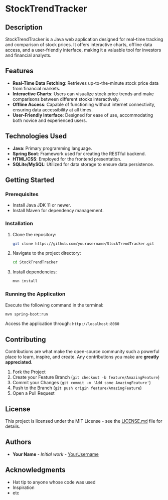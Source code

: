 
# StockTrendTracker

## Description
StockTrendTracker is a Java web application designed for real-time tracking and comparison of stock prices. It offers interactive charts, offline data access, and a user-friendly interface, making it a valuable tool for investors and financial analysts.

## Features
- **Real-Time Data Fetching**: Retrieves up-to-the-minute stock price data from financial markets.
- **Interactive Charts**: Users can visualize stock price trends and make comparisons between different stocks interactively.
- **Offline Access**: Capable of functioning without internet connectivity, ensuring data accessibility at all times.
- **User-Friendly Interface**: Designed for ease of use, accommodating both novice and experienced users.

## Technologies Used
- **Java**: Primary programming language.
- **Spring Boot**: Framework used for creating the RESTful backend.
- **HTML/CSS**: Employed for the frontend presentation.
- **SQLite/MySQL**: Utilized for data storage to ensure data persistence.

## Getting Started

### Prerequisites
- Install Java JDK 11 or newer.
- Install Maven for dependency management.

### Installation
1. Clone the repository:
   ```bash
   git clone https://github.com/yourusername/StockTrendTracker.git
   ```
2. Navigate to the project directory:
   ```bash
   cd StockTrendTracker
   ```
3. Install dependencies:
   ```bash
   mvn install
   ```

### Running the Application
Execute the following command in the terminal:
   ```bash
   mvn spring-boot:run
   ```
Access the application through: `http://localhost:8080`

## Contributing
Contributions are what make the open-source community such a powerful place to learn, inspire, and create. Any contributions you make are **greatly appreciated**.
1. Fork the Project
2. Create your Feature Branch (`git checkout -b feature/AmazingFeature`)
3. Commit your Changes (`git commit -m 'Add some AmazingFeature'`)
4. Push to the Branch (`git push origin feature/AmazingFeature`)
5. Open a Pull Request

## License
This project is licensed under the MIT License - see the [LICENSE.md](LICENSE.md) file for details.

## Authors
- **Your Name** - *Initial work* - [YourUsername](https://github.com/YourUsername)

## Acknowledgments
- Hat tip to anyone whose code was used
- Inspiration
- etc
